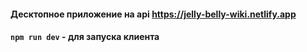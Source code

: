 #### Десктопное приложение на api https://jelly-belly-wiki.netlify.app
#### `npm run dev` - для запуска клиента
